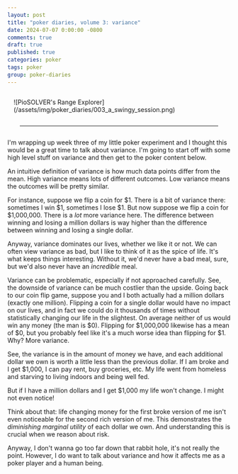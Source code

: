 ```yaml
---
layout: post
title: "poker diaries, volume 3: variance"
date: 2024-07-07 0:00:00 -0800
comments: true
draft: true
published: true
categories: poker
tags: poker
group: poker-diaries
---
```


<div markdown="1" style="margin:1em; margin-top:2em;" >
![PioSOLVER's Range Explorer](/assets/img/poker_diaries/003_a_swingy_session.png)
</div>

<hr style="margin:2em;">

I'm wrapping up week three of my little poker experiment and I thought this
would be a great time to talk about variance. I'm going to start off with some
high level stuff on variance and then get to the poker content below.

An intuitive definition of variance is how much data points differ from the
mean. High variance means lots of different outcomes. Low variance means the
outcomes will be pretty similar.

For instance, suppose we flip a coin for $1. There is a bit of variance there:
sometimes I win $1, sometimes I lose $1. But now suppose we flip a coin for
$1,000,000. There is a _lot_ more variance here. The difference between winning
and losing a million dollars is way higher than the difference between winning
and losing a single dollar.

Anyway, variance dominates our lives, whether we like it or not. We can often
view variance as bad, but I like to think of it as the spice of life. It's what
keeps things interesting. Without it, we'd never have a bad meal, sure, but we'd
also never have an _incredible_ meal.

Variance can be problematic, especially if not approached carefully. See, the
downside of variance can be much costlier than the upside. Going back to our
coin flip game, suppose you and I both actually had a million dollars (exactly
one million). Flipping a coin for a single dollar would have no impact on our
lives, and in fact we could do it thousands of times without statistically
changing our life in the slightest. On average neither of us would win any money
(the man is $0). Flipping for $1,000,000 likewise has a mean of $0, but you
probably feel like it's a much worse idea than flipping for $1. Why? More
variance.

See, the variance is in the amount of money we have, and each additional dollar
we own is worth a little less than the previous dollar. If I am broke and I get
$1,000, I can pay rent, buy groceries, etc. My life went from homeless and
starving to living indoors and being well fed.

But if I have a million dollars and I get $1,000 my life won't change. I might
not even notice!

Think about that: life changing money for the first broke version of me isn't
even noticeable for the second rich version of me. This demonstrates the
_diminishing marginal utility_ of each dollar we own. And understanding this is
crucial when we reason about risk.

Anyway, I don't wanna go too far down that rabbit hole, it's not really the
point. However, I do want to talk about variance and how it affects me as a
poker player and a human being.

## 